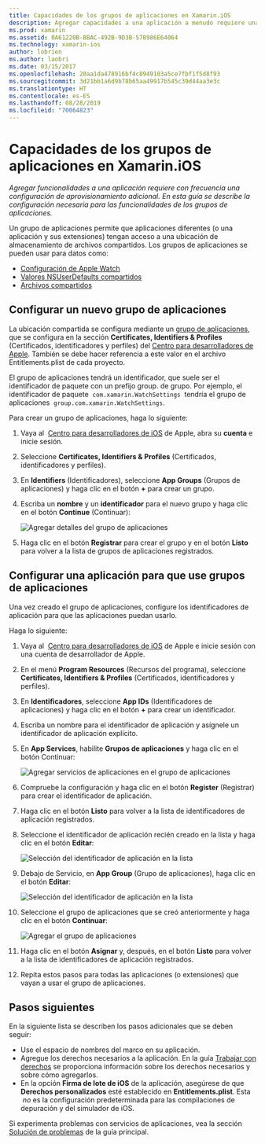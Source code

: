 ```yaml
---
title: Capacidades de los grupos de aplicaciones en Xamarin.iOS
description: Agregar capacidades a una aplicación a menudo requiere una configuración de aprovisionamiento adicional. En esta guía se describe la configuración necesaria para las capacidades de los grupos de aplicaciones.
ms.prod: xamarin
ms.assetid: 0A61220B-BBAC-492B-9D3B-578986E64064
ms.technology: xamarin-ios
author: lobrien
ms.author: laobri
ms.date: 03/15/2017
ms.openlocfilehash: 20aa1da478916bf4c8949103a5ce7fbf1f5d8f93
ms.sourcegitcommit: 3d21bb1a6d9b78b65aa49917b545c39d44aa3e3c
ms.translationtype: HT
ms.contentlocale: es-ES
ms.lasthandoff: 08/28/2019
ms.locfileid: "70064823"
---
```

# <a name="app-group-capabilities-in-xamarinios"></a>Capacidades de los grupos de aplicaciones en Xamarin.iOS

_Agregar funcionalidades a una aplicación requiere con frecuencia una configuración de aprovisionamiento adicional. En esta guía se describe la configuración necesaria para las funcionalidades de los grupos de aplicaciones._

Un grupo de aplicaciones permite que aplicaciones diferentes (o una aplicación y sus extensiones) tengan acceso a una ubicación de almacenamiento de archivos compartidos. Los grupos de aplicaciones se pueden usar para datos como:

* [Configuración de Apple Watch](~/ios/watchos/app-fundamentals/settings.md)
* [Valores NSUserDefaults compartidos](~/ios/app-fundamentals/user-defaults.md)
* [Archivos compartidos](~/ios/watchos/app-fundamentals/parent-app.md#files)

## <a name="configure-a-new-app-group"></a>Configurar un nuevo grupo de aplicaciones

La ubicación compartida se configura mediante un [grupo de aplicaciones](https://developer.apple.com/library/content/documentation/Miscellaneous/Reference/EntitlementKeyReference/Chapters/EnablingAppSandbox.html#//apple_ref/doc/uid/TP40011195-CH4-SW19), que se configura en la sección **Certificates, Identifiers & Profiles** (Certificados, identificadores y perfiles) del [Centro para desarrolladores de Apple](https://developer.apple.com/account/). También se debe hacer referencia a este valor en el archivo Entitlements.plist de cada proyecto.

El grupo de aplicaciones tendrá un identificador, que suele ser el identificador de paquete con un prefijo group. de grupo. Por ejemplo, el identificador de paquete  `com.xamarin.WatchSettings`  tendría el grupo de aplicaciones  `group.com.xamarin.WatchSettings`.

Para crear un grupo de aplicaciones, haga lo siguiente:

1. Vaya al  [Centro para desarrolladores de iOS](https://developer.apple.com/account/) de Apple, abra su **cuenta** e inicie sesión.
2. Seleccione **Certificates, Identifiers & Profiles** (Certificados, identificadores y perfiles).
3. En **Identifiers** (Identificadores), seleccione **App Groups** (Grupos de aplicaciones) y haga clic en el botón **+** para crear un grupo.
4. Escriba un **nombre** y un **identificador** para el nuevo grupo y haga clic en el botón **Continue** (Continuar): 
   
    ![Agregar detalles del grupo de aplicaciones](app-groups-capabilities-images/image52.png)

5. Haga clic en el botón **Registrar** para crear el grupo y en el botón **Listo** para volver a la lista de grupos de aplicaciones registrados.

## <a name="configure-an-app-to-use-app-groups"></a>Configurar una aplicación para que use grupos de aplicaciones

Una vez creado el grupo de aplicaciones, configure los identificadores de aplicación para que las aplicaciones puedan usarlo.

Haga lo siguiente:

1. Vaya al  [Centro para desarrolladores de iOS](https://developer.apple.com/account/) de Apple e inicie sesión con una cuenta de desarrollador de Apple.
2. En el menú **Program Resources** (Recursos del programa), seleccione **Certificates, Identifiers & Profiles** (Certificados, identificadores y perfiles).
3. En **Identificadores**, seleccione **App IDs** (Identificadores de aplicaciones) y haga clic en el botón **+** para crear un identificador.
4. Escriba un nombre para el identificador de aplicación y asígnele un identificador de aplicación explícito.
5. En **App Services**, habilite **Grupos de aplicaciones** y haga clic en el botón Continuar:

    ![Agregar servicios de aplicaciones en el grupo de aplicaciones](app-groups-capabilities-images/image53.png)

6. Compruebe la configuración y haga clic en el botón **Register** (Registrar) para crear el identificador de aplicación.
7. Haga clic en el botón **Listo** para volver a la lista de identificadores de aplicación registrados.
8. Seleccione el identificador de aplicación recién creado en la lista y haga clic en el botón **Editar**:

    ![Selección del identificador de aplicación en la lista](app-groups-capabilities-images/image54.png)

9. Debajo de Servicio, en **App Group** (Grupo de aplicaciones), haga clic en el botón **Editar**:

    ![Selección del identificador de aplicación en la lista](app-groups-capabilities-images/image55.png)

10. Seleccione el grupo de aplicaciones que se creó anteriormente y haga clic en el botón **Continuar**:

    ![Agregar el grupo de aplicaciones](app-groups-capabilities-images/image56.png)

11. Haga clic en el botón **Asignar** y, después, en el botón **Listo** para volver a la lista de identificadores de aplicación registrados.
12. Repita estos pasos para todas las aplicaciones (o extensiones) que vayan a usar el grupo de aplicaciones.

## <a name="next-steps"></a>Pasos siguientes
 
En la siguiente lista se describen los pasos adicionales que se deben seguir:

* Use el espacio de nombres del marco en su aplicación.
* Agregue los derechos necesarios a la aplicación. En la guía [Trabajar con derechos](~/ios/deploy-test/provisioning/entitlements.md) se proporciona información sobre los derechos necesarios y sobre cómo agregarlos.
* En la opción **Firma de lote de iOS** de la aplicación, asegúrese de que **Derechos personalizados** esté establecido en **Entitlements.plist**. Esta  _no_ es la configuración predeterminada para las compilaciones de depuración y del simulador de iOS.

Si experimenta problemas con servicios de aplicaciones, vea la sección [Solución de problemas](~/ios/deploy-test/provisioning/capabilities/index.md) de la guía principal.
